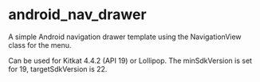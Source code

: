 # android_nav_drawer

A simple Android navigation drawer template using the NavigationView class for the menu. 

Can be used for Kitkat 4.4.2 (API 19) or Lollipop. The minSdkVersion is set for 19, targetSdkVersion is 22.
